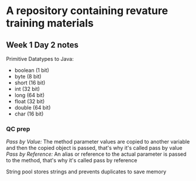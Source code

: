 # A repository containing revature training materials


## Week 1 Day 2 notes

Primitive Datatypes to Java:
- boolean (1 bit)
- byte (8 bit)
- short (16 bit)
- int (32 bit)
- long (64 bit)
- float (32 bit)
- double (64 bit)
- char (16 bit)



### QC prep

*Pass by Value:* The method parameter values are copied to another variable and then the copied object is passed, that's why it's called pass by value
*Pass by Reference:* An alias or reference to the actual parameter is passed to the method, that's why it's called pass by reference


String pool stores strings and prevents duplicates to save memory

